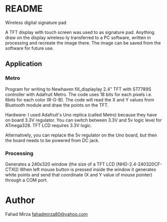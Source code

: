 # README #

Wireless digital signature pad

A TFT display with touch screen was used to as signature pad. Anything draw on the display wireless-ly transferred to a PC software, written in processing and recreate the image there. The image can be saved from the software for future use. 

## Application ##

### Metro ###
Program for writing to Newhaven fill_displaylay 2.4" TFT with ST7789S controller with Adafruit Metro. The code uses 18 bits for each pixels i.e. 6bits for each color (R-G-B). The code will read the X and Y values from Bluetooth module and draw the points on the TFT.

  Hardware:
  I used Adafruit's Uno replica (called Metro) because they have on board 3.3V 
  regulator. You can switch between 3.3V and 5v logic level for ATmega328.
  TFT LCD requires 3.3V logic.

  Alternatively, you can replace the 5v regulator on the Uno board, but then
  the board needs to be powered from DC jack.



### Processing ###

Generates a 240x320 window (the size of a TFT LCD [NHD-2.4-240320CF-CTXI]) When left mouse button is pressed inside the window it generates white points and send that coordinate (X and Y value of mouse pointer) through a COM port.

# Author #
Fahad Mirza
fahadmirza80@yahoo.com